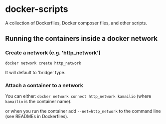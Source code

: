 # docker-scripts
A collection of Dockerfiles, Docker composer files, and other scripts.

## Running the containers inside a docker network

### Create a network (e.g. 'http_network')

```docker network create http_network```

It will default to 'bridge' type.

### Attach a container to a network

You can either:
```docker network connect http_network kamailio```
(where `kamailio` is the container name).

or when you run the container add `--net=http_network` to the command line (see READMEs in Dockerfiles).
